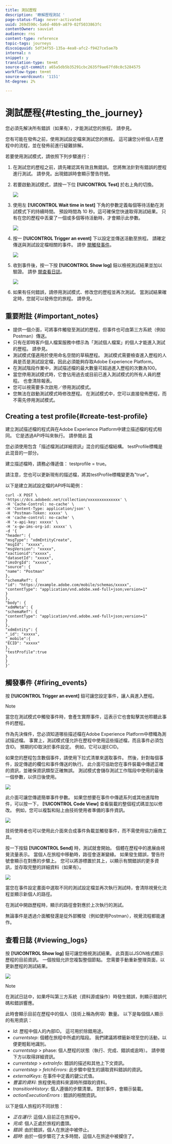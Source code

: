 ```yaml
---
title: 測試歷程
description: '瞭解歷程測試 '
page-status-flag: never-activated
uuid: 269d590c-5a6d-40b9-a879-02f5033863fc
contentOwner: sauviat
audience: rns
content-type: reference
topic-tags: journeys
discoiquuid: 5df34f55-135a-4ea8-afc2-f9427ce5ae7b
internal: n
snippet: y
translation-type: tm+mt
source-git-commit: a65a5db5b35291cbc2635f9ae67fd8c8c5284575
workflow-type: tm+mt
source-wordcount: '1151'
ht-degree: 2%

---
```



# 測試歷程{#testing_the_journey}

您必須先解決所有錯誤（如果有），才能測試您的旅程。 請參見[](../about/troubleshooting.md#section_h3q_kqk_fhb)。

您有可能在發佈之前，使用測試設定檔來測試您的旅程。 這可讓您分析個人在歷程中的流程，並在發佈前進行疑難排解。

若要使用測試模式，請依照下列步驟進行：

1. 在測試您的歷程之前，請先確認其有效且無錯誤。 您將無法針對有錯誤的歷程進行測試。 請參見[](../about/troubleshooting.md#section_h3q_kqk_fhb)。出現錯誤時會顯示警告符號。

1. 若要啟動測試模式，請按一下位 **[!UICONTROL Test]** 於右上角的切換。

   ![](../assets/journeytest1.png)

1. 使用左 **[!UICONTROL Wait time in test]** 下角的參數定義每個等待活動在測試模式下的持續時間。 預設時間為 10 秒。這可確保您快速取得測試結果。 只有在您的歷程中丟棄了一個或多個等待活動時，才會顯示此參數。

   ![](../assets/journeytest_wait.png)

1. 按一 **[!UICONTROL Trigger an event]** 下以設定並傳送活動至旅程。 請確定傳送與測試設定檔相關的事件。 請參 [閱觸發事件](#firing_events)。

   ![](../assets/journeyuctest1.png)

1. 收到事件後，按一下按 **[!UICONTROL Show log]** 鈕以檢視測試結果並加以驗證。 請參 [閱查看日誌](#viewing_logs)。

   ![](../assets/journeyuctest2.png)

1. 如果有任何錯誤，請停用測試模式、修改您的歷程並再次測試。 當測試結果確定時，您就可以發佈您的旅程。 請參見[](../building-journeys/publishing-the-journey.md)。

## 重要附註 {#important_notes}

* 提供一個介面，可將事件觸發至測試的歷程，但事件也可由第三方系統（例如Postman）傳送。
* 只有在即時客戶個人檔案服務中標示為「測試個人檔案」的個人才能進入測試的歷程。 請參見[](../building-journeys/testing-the-journey.md#create-test-profile)。
* 測試模式僅適用於使用命名空間的草稿歷程。 測試模式需要檢查進入歷程的人員是否是測試設定檔，因此必須能夠存取Adobe Experience Platform。
* 在測試階段作業中，測試描述檔的最大數量可超過進入歷程的次數為100。
* 當您停用測試模式時，它會佔用過去或目前已進入測試模式的所有人員的歷程。 也會清除報表。
* 您可以視需要多次啟用／停用測試模式。
* 您無法在啟動測試模式時修改歷程。 在測試模式中，您可以直接發佈歷程，而不需先停用測試模式。

## Creating a test profile{#create-test-profile}

建立測試描述檔的程式與在Adobe Experience Platform中建立描述檔的程式相同。 它是透過API呼叫來執行。 請參閱此 [頁](https://docs.adobe.com/content/help/zh-Hant/experience-platform/profile/home.html)

您必須使用包含「描述檔測試詳細資訊」混合的描述檔結構。 testProfile標幟是此混音的一部分。

建立描述檔時，請務必傳遞值： testprofile = true。

請注意，您也可以更新現有的描述檔，將其testProfile標幟變更為&quot;true&quot;。

以下是建立測試設定檔的API呼叫範例：

```
curl -X POST \
'https://dcs.adobedc.net/collection/xxxxxxxxxxxxxx' \
-H 'Cache-Control: no-cache' \
-H 'Content-Type: application/json' \
-H 'Postman-Token: xxxxx' \
-H 'cache-control: no-cache' \
-H 'x-api-key: xxxxx' \
-H 'x-gw-ims-org-id: xxxxx' \
-d '{
"header": {
"msgType": "xdmEntityCreate",
"msgId": "xxxxx",
"msgVersion": "xxxxx",
"xactionid":"xxxxx",
"datasetId": "xxxxx",
"imsOrgId": "xxxxx",
"source": {
"name": "Postman"
},
"schemaRef": {
"id": "https://example.adobe.com/mobile/schemas/xxxxx",
"contentType": "application/vnd.adobe.xed-full+json;version=1"
}
},
"body": {
"xdmMeta": {
"schemaRef": {
"contentType": "application/vnd.adobe.xed-full+json;version=1"
}
},
"xdmEntity": {
"_id": "xxxxx",
"_mobile":{
"ECID": "xxxxx"
},
"testProfile":true
}
}
}'
```

## 觸發事件 {#firing_events}

按 **[!UICONTROL Trigger an event]** 鈕可讓您設定事件，讓人員進入歷程。

>[!NOTE]
>
>當您在測試模式中觸發事件時，會產生實際事件，這表示它也會點擊其他聆聽此事件的歷程。

作為先決條件，您必須知道哪些描述檔在Adobe Experience Platform中標幟為測試描述檔。 事實上，測試模式僅允許在歷程中使用這些描述檔，而且事件必須包含ID。 預期的ID取決於事件設定。 例如，它可以是ECID。

如果您的歷程包含數個事件，請使用下拉式清單來選取事件。 然後，針對每個事件，設定傳遞的欄位和事件傳送的執行。 此介面可協助您在事件裝載中傳遞正確的資訊，並確保資訊類型正確無誤。 測試模式會儲存測試工作階段中使用的最後一個參數，以供日後使用。

![](../assets/journeytest4.png)

此介面可讓您傳遞簡單事件參數。 如果您想要在事件中傳遞系列或其他進階物件，可以按一下， **[!UICONTROL Code View]** 查看裝載的整個程式碼並加以修改。 例如，您可以複製和貼上由技術使用者準備的事件資訊。

![](../assets/journeytest5.png)

技術使用者也可以使用此介面來合成事件負載並觸發事件，而不需使用協力廠商工具。

按一下按鈕 **[!UICONTROL Send]** 時，測試就會開始。 個體在歷程中的進展由視覺流量表示。 當個人在旅程中移動時，路徑會逐漸變綠。 如果發生錯誤，警告符號會顯示在對應的步驟上。 您可以將游標置於其上，以顯示有關錯誤的更多資訊，並存取完整的詳細資料（如果有）。

![](../assets/journeytest6.png)

當您在事件設定畫面中選取不同的測試設定檔並再次執行測試時，會清除視覺化流程並顯示新個人的路徑。

在測試中開啟歷程時，顯示的路徑會對應於上次執行的測試。

無論事件是透過介面觸發還是從外部觸發（例如使用Postman），視覺流程都能運作。

## 查看日誌 {#viewing_logs}

按 **[!UICONTROL Show log]** 鈕可讓您檢視測試結果。 此頁面以JSON格式顯示歷程的目前資訊。 一個按鈕允許您複製整個節點。 您需要手動重新整理頁面，以更新歷程的測試結果。

![](../assets/journeytest3.png)

>[!NOTE]
>
>在測試日誌中，如果呼叫第三方系統（資料源或操作）時發生錯誤，則顯示錯誤代碼和錯誤響應。

此時會顯示目前在歷程中的個人（技術上稱為例項）數量。 以下是每個個人顯示的有用資訊：

* _Id_: 歷程中個人的內部ID。 這可用於除錯用途。
* _currentstep_: 個體在旅程中所處的階段。 我們建議將標籤新增至您的活動，以便更輕鬆地識別。
* _currentstep_ > phase: 個人歷程的狀態（執行、完成、錯誤或逾時）。 請參閱下方以取得詳細資訊。
* _currentstep_ > _extraInfo_: 錯誤的描述和其他上下文資訊。
* _currentstep_ > _fetchErrors_: 此步驟中發生的讀取資料錯誤的資訊。
* _externalKeys_: 在事件中定義的鍵公式值。
* _豐富的資料_: 旅程使用資料來源時所擷取的資料。
* _transitionHistory_: 個人遵循的步驟清單。 對於事件，會顯示裝載。
* _actionExecutionErrors_ : 錯誤的相關資訊。

以下是個人旅程的不同狀態：

* _正在運行_: 這個人目前正在旅程中。
* _完成_: 個人正處於旅程的盡頭。
* _錯誤_: 由於錯誤，個人在旅途中被停止。
* _超時_: 由於一個步驟花了太多時間，這個人在旅途中被攔住了。
